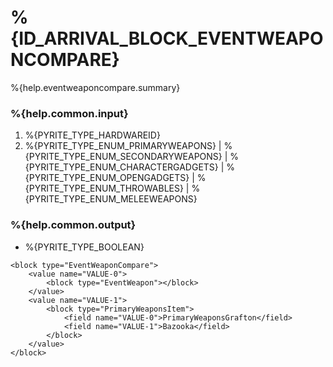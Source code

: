 # %{ID_ARRIVAL_BLOCK_EVENTWEAPONCOMPARE}

%{help.eventweaponcompare.summary}

### %{help.common.input}

1. %{PYRITE_TYPE_HARDWAREID}
2. %{PYRITE_TYPE_ENUM_PRIMARYWEAPONS} | %{PYRITE_TYPE_ENUM_SECONDARYWEAPONS} | %{PYRITE_TYPE_ENUM_CHARACTERGADGETS} | %{PYRITE_TYPE_ENUM_OPENGADGETS} | %{PYRITE_TYPE_ENUM_THROWABLES} | %{PYRITE_TYPE_ENUM_MELEEWEAPONS}

### %{help.common.output}

-   %{PYRITE_TYPE_BOOLEAN}

```
<block type="EventWeaponCompare">
    <value name="VALUE-0">
        <block type="EventWeapon"></block>
    </value>
    <value name="VALUE-1">
        <block type="PrimaryWeaponsItem">
            <field name="VALUE-0">PrimaryWeaponsGrafton</field>
            <field name="VALUE-1">Bazooka</field>
        </block>
    </value>
</block>
```
